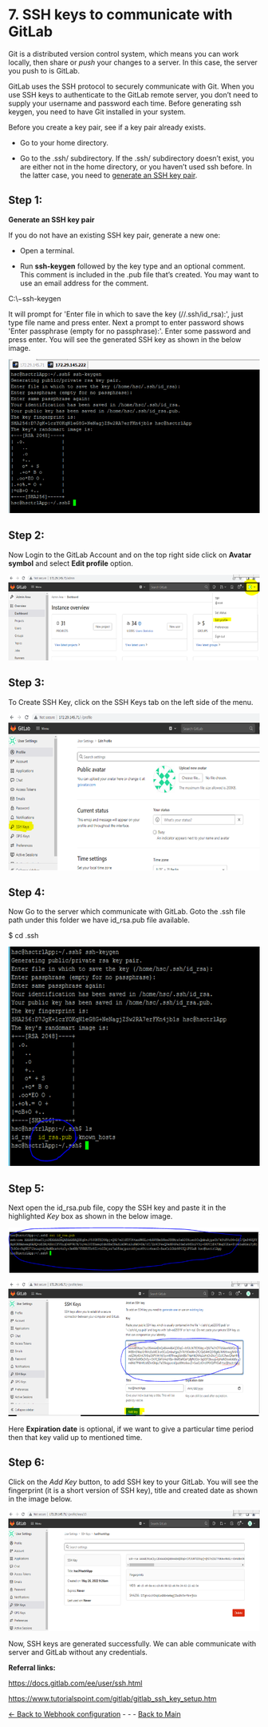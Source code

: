 # **7. SSH keys to communicate with GitLab**

Git is a distributed version control system, which means you can work
locally, then share or *push* your changes to a server. In this case,
the server you push to is GitLab.

GitLab uses the SSH protocol to securely communicate with Git. When you
use SSH keys to authenticate to the GitLab remote server, you don’t need
to supply your username and password each time. Before generating ssh
keygen, you need to have Git installed in your system.

Before you create a key pair, see if a key pair already exists.

-   Go to your home directory.

<!-- -->

-   Go to the .ssh/ subdirectory. If the .ssh/ subdirectory doesn’t
    exist, you are either not in the home directory, or you haven’t used
    ssh before. In the latter case, you need to [generate an SSH key
    pair](https://docs.gitlab.com/ee/user/ssh.html#generate-an-ssh-key-pair).

## **Step 1:**

**Generate an SSH key pair**

If you do not have an existing SSH key pair, generate a new one:

-   Open a terminal.

<!-- -->

-   Run **ssh-keygen** followed by the key type and an optional comment.
    This comment is included in the .pub file that’s created. You may
    want to use an email address for the comment.

C:\\−ssh-keygen

It will prompt for 'Enter file in which to save the key
(//.ssh/id_rsa):', just type file name and press enter. Next a prompt to
enter password shows 'Enter passphrase (empty for no passphrase):'.
Enter some password and press enter. You will see the generated SSH key
as shown in the below image.

<img src="images/fcd78eb8b75240b30e276fad82cc58bbefed192c.png"
style="width:6.5in;height:3.20912in" />

## **Step 2:**

Now Login to the GitLab Account and on the top right side click on
**Avatar symbol** and select **Edit profile** option.

<img src="images/6cfd746f057c3f411704383d8082be074ad8d0be.png"
style="width:6.28125in;height:1.79277in" />

## **Step 3:**

To Create SSH Key, click on the SSH Keys tab on the left side of the
menu.

<img src="images/d6a9cf52bab6aa247ad82db51fec3350c22c38f9.png"
style="width:6.40816in;height:3.27083in" />

## **Step 4:**

Now Go to the server which communicate with GitLab. Goto the .ssh file
path under this folder we have id_rsa.pub file available.

$ cd .ssh

<img src="images/3e0b34932d5c5498ebfa7c87e565bb1484fc0be3.png"
style="width:6.55224in;height:4.57292in" />

## **Step 5:**

Next open the id_rsa.pub file, copy the SSH key and paste it in the
highlighted *Key* box as shown in the below image.

<img src="images/240641e10e9e2fd0e6bd1f821e0f273e53630d94.png"
style="width:6.5in;height:0.94792in" />

<img src="images/7376f03ef3d461c0c44404989a548b5547dd6049.png"
style="width:6.5151in;height:2.80963in" />

Here **Expiration date** is optional, if we want to give a particular
time period then that key valid up to mentioned time.

## **Step 6**:

Click on the *Add Key* button, to add SSH key to your GitLab. You will
see the fingerprint (it is a short version of SSH key), title and
created date as shown in the image below.

<img src="images/bf26cc15070aa241aaf1c1a17c12f550031ed638.png"
style="width:6.55208in;height:2.52528in" />

Now, SSH keys are generated successfully. We can able communicate with
server and GitLab without any credentials.

**Referral links:**

<https://docs.gitlab.com/ee/user/ssh.html>

<https://www.tutorialspoint.com/gitlab/gitlab_ssh_key_setup.htm>



[<- Back to Webhook configuration](../Other_Configuration_In_GitLab/Configure_GitLab_Webhook_In_Jenkins.md) - - - [Back to Main](../main.md)



